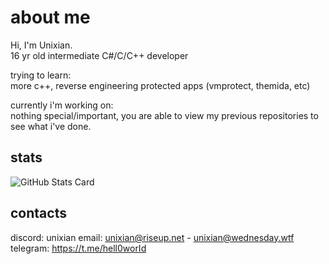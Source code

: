 # about me

Hi, I'm Unixian.\
16 yr old intermediate C#/C/C++ developer

trying to learn:\
more c++, reverse engineering protected apps (vmprotect, themida, etc)

currently i'm working on:\
nothing special/important, you are able to view my previous repositories to see what i've done.

## stats
![GitHub Stats Card](https://github-readme-stats.vercel.app/api?username=notunixian)

## contacts
discord: unixian
email: unixian@riseup.net - unixian@wednesday.wtf\
telegram: https://t.me/hell0worId

